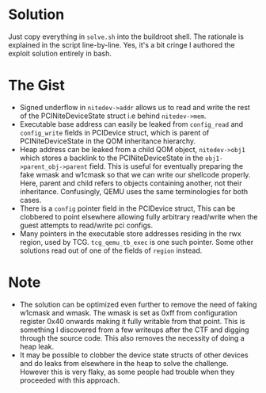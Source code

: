 # Solution

Just copy everything in `solve.sh` into the buildroot shell. The rationale is explained in the script line-by-line. Yes,
it's a bit cringe I authored the exploit solution entirely in bash.

# The Gist

* Signed underflow in `nitedev->addr` allows us to read and write the rest of the PCINiteDeviceState struct i.e behind `nitedev->mem`.
* Executable base address can easily be leaked from `config_read` and `config_write` fields in PCIDevice struct, which is parent of PCINiteDeviceState in the QOM inheritance hierarchy. 
* Heap address can be leaked from a child QOM object, `nitedev->obj1` which stores a backlink to the PCINiteDeviceState in the `obj1->parent_obj->parent` field. This is useful for eventually preparing the fake wmask and w1cmask so that we can write our shellcode properly. Here, parent and child refers to objects containing another, not their inheritance. Confusingly, QEMU uses the same terminologies for both cases.
* There is a `config` pointer field in the PCIDevice struct, This can be clobbered to point elsewhere allowing fully arbitrary read/write when the guest attempts to read/write pci configs.
* Many pointers in the executable store addresses residing in the rwx region, used by TCG. `tcg_qemu_tb_exec` is one such pointer. Some other solutions read out of one of the fields of `region` instead.

# Note

* The solution can be optimized even further to remove the need of faking w1cmask and wmask. The wmask is set as 0xff from configuration register 0x40 onwards making it fully writable from that point. This is something I discovered from a few writeups after the CTF and digging through the source code. This also removes the necessity of doing a heap leak.
* It may be possible to clobber the device state structs of other devices and do leaks from elsewhere in the heap to solve   the challenge. However this is very flaky, as some people had trouble when they proceeded with this approach.
